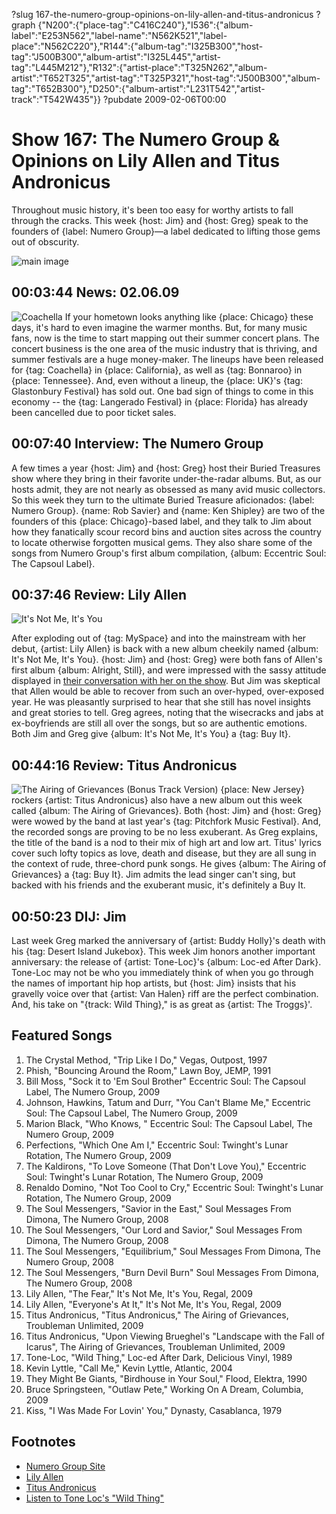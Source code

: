 ?slug 167-the-numero-group-opinions-on-lily-allen-and-titus-andronicus
?graph {"N200":{"place-tag":"C416C240"},"I536":{"album-label":"E253N562","label-name":"N562K521","label-place":"N562C220"},"R144":{"album-tag":"I325B300","host-tag":"J500B300","album-artist":"I325L445","artist-tag":"L445M212"},"R132":{"artist-place":"T325N262","album-artist":"T652T325","artist-tag":"T325P321","host-tag":"J500B300","album-tag":"T652B300"},"D250":{"album-artist":"L231T542","artist-track":"T542W435"}}
?pubdate 2009-02-06T00:00

# Show 167: The Numero Group & Opinions on Lily Allen and Titus Andronicus
Throughout music history, it's been too easy for worthy artists to fall through the cracks. This week {host: Jim} and {host: Greg} speak to the founders of {label: Numero Group}—a label dedicated to lifting those gems out of obscurity. 

![main image](http://static.soundopinions.org/images/2009/Numero-Group-Glory.jpg)

## 00:03:44 News: 02.06.09
![Coachella](http://static.soundopinions.org/images/2009/Coachella.jpg)
If your hometown looks anything like {place: Chicago} these days, it's hard to even imagine the warmer months. But, for many music fans, now is the time to start mapping out their summer concert plans. The concert business is the one area of the music industry that is thriving, and summer festivals are a huge money-maker. The lineups have been released for {tag: Coachella} in {place: California}, as well as {tag: Bonnaroo} in {place: Tennessee}. And, even without a lineup, the {place: UK}'s {tag: Glastonbury Festival} has sold out. One bad sign of things to come in this economy -- the {tag: Langerado Festival} in {place: Florida} has already been cancelled due to poor ticket sales.

## 00:07:40 Interview: The Numero Group
A few times a year {host: Jim} and {host: Greg} host their Buried Treasures show where they bring in their favorite under-the-radar albums. But, as our hosts admit, they are not nearly as obsessed as many avid music collectors. So this week they turn to the ultimate Buried Treasure aficionados: {label: Numero Group}. {name: Rob Savier} and {name: Ken Shipley} are two of the founders of this {place: Chicago}-based label, and they talk to Jim about how they fanatically scour record bins and auction sites across the country to locate otherwise forgotten musical gems. They also share some of the songs from Numero Group's first album compilation, {album: Eccentric Soul: The Capsoul Label}.

## 00:37:46 Review: Lily Allen
![It's Not Me, It's You](http://is3.mzstatic.com/image/thumb/Features4/v4/6c/2f/49/6c2f4942-165b-fba0-f90a-f00a7339e679/dj.xfmjhkds.jpg/600x600bb-85.jpg "157063999/732024535")

After exploding out of {tag: MySpace} and into the mainstream with her debut, {artist: Lily Allen} is back with a new album cheekily named {album: It's Not Me, It's You}. {host: Jim} and {host: Greg} were both fans of Allen's first album {album: Alright, Still}, and were impressed with the sassy attitude displayed in [their conversation with her on the show](/show/65/). But Jim was skeptical that Allen would be able to recover from such an over-hyped, over-exposed year. He was pleasantly surprised to hear that she still has novel insights and great stories to tell. Greg agrees, noting that the wisecracks and jabs at ex-boyfriends are still all over the songs, but so are authentic emotions. Both Jim and Greg give {album: It's Not Me, It's You} a {tag: Buy It}.

## 00:44:16 Review: Titus Andronicus
![The Airing of Grievances (Bonus Track Version)](http://is2.mzstatic.com/image/thumb/Music/v4/17/e2/73/17e273a7-23af-5c43-2b5e-ff27b9c43f0f/source/600x600bb.jpg "278712416/293922816")
{place: New Jersey} rockers {artist: Titus Andronicus} also have a new album out this week called {album: The Airing of Grievances}. Both {host: Jim} and {host: Greg} were wowed by the band at last year's {tag: Pitchfork Music Festival}. And, the recorded songs are proving to be no less exuberant. As Greg explains, the title of the band is a nod to their mix of high art and low art. Titus' lyrics cover such lofty topics as love, death and disease, but they are all sung in the context of rude, three-chord punk songs. He gives {album: The Airing of Grievances} a {tag: Buy It}. Jim admits the lead singer can't sing, but backed with his friends and the exuberant music, it's definitely a Buy It.

## 00:50:23 DIJ: Jim
Last week Greg marked the anniversary of {artist: Buddy Holly}'s death with his {tag: Desert Island Jukebox}. This week Jim honors another important anniversary: the release of {artist: Tone-Loc}'s {album: Loc-ed After Dark}. Tone-Loc may not be who you immediately think of when you go through the names of important hip hop artists, but {host: Jim} insists that his gravelly voice over that {artist: Van Halen} riff are the perfect combination. And, his take on "{track: Wild Thing}," is as great as {artist: The Troggs}'.

## Featured Songs
1. The Crystal Method, "Trip Like I Do," Vegas, Outpost, 1997
2. Phish, "Bouncing Around the Room," Lawn Boy, JEMP, 1991
3. Bill Moss, "Sock it to 'Em Soul Brother" Eccentric Soul: The Capsoul Label, The Numero Group, 2009
4. Johnson, Hawkins, Tatum and Durr, "You Can't Blame Me," Eccentric Soul: The Capsoul Label, The Numero Group, 2009
5. Marion Black, "Who Knows, " Eccentric Soul: The Capsoul Label, The Numero Group, 2009
6. Perfections, "Which One Am I," Eccentric Soul: Twinght's Lunar Rotation, The Numero Group, 2009
7. The Kaldirons, "To Love Someone (That Don't Love You)," Eccentric Soul: Twinght's Lunar Rotation, The Numero Group, 2009
8. Renaldo Domino, "Not Too Cool to Cry," Eccentric Soul: Twinght's Lunar Rotation, The Numero Group, 2009
9. The Soul Messengers, "Savior in the East," Soul Messages From Dimona, The Numero Group, 2008
10. The Soul Messengers, "Our Lord and Savior," Soul Messages From Dimona, The Numero Group, 2008
11. The Soul Messengers, "Equilibrium," Soul Messages From Dimona, The Numero Group, 2008
12. The Soul Messengers, "Burn Devil Burn" Soul Messages From Dimona, The Numero Group, 2008
13. Lily Allen, "The Fear," It's Not Me, It's You, Regal, 2009
14. Lily Allen, "Everyone's At It," It's Not Me, It's You, Regal, 2009
15. Titus Andronicus, "Titus Andronicus," The Airing of Grievances, Troubleman Unlimited, 2009
16. Titus Andronicus, "Upon Viewing Brueghel's "Landscape with the Fall of Icarus", The Airing of Grievances, Troubleman Unlimited, 2009
17. Tone-Loc, "Wild Thing," Loc-ed After Dark, Delicious Vinyl, 1989
18. Kevin Lyttle, "Call Me," Kevin Lyttle, Atlantic, 2004
19. They Might Be Giants, "Birdhouse in Your Soul," Flood, Elektra, 1990
20. Bruce Springsteen, "Outlaw Pete," Working On A Dream, Columbia, 2009
21. Kiss, "I Was Made For Lovin' You," Dynasty, Casablanca, 1979

## Footnotes
- [Numero Group Site](http://www.numerogroup.com/)
- [Lily Allen](http://www.lilyallenmusic.com/)
- [Titus Andronicus](http://titusandronicus.net/)
- [Listen to Tone Loc's "Wild Thing"](https://www.youtube.com/watch?v=tFh0J8Ph18U)
